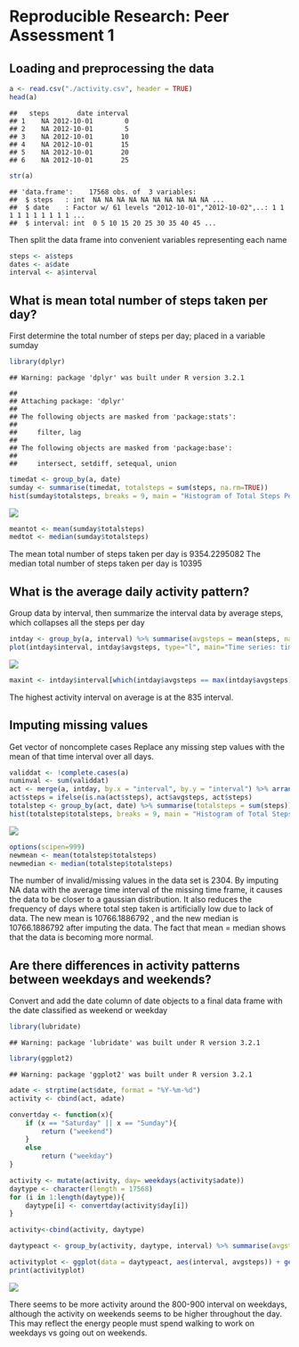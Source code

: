 # Reproducible Research: Peer Assessment 1


## Loading and preprocessing the data


```r
a <- read.csv("./activity.csv", header = TRUE)
head(a)
```

```
##   steps       date interval
## 1    NA 2012-10-01        0
## 2    NA 2012-10-01        5
## 3    NA 2012-10-01       10
## 4    NA 2012-10-01       15
## 5    NA 2012-10-01       20
## 6    NA 2012-10-01       25
```

```r
str(a)
```

```
## 'data.frame':	17568 obs. of  3 variables:
##  $ steps   : int  NA NA NA NA NA NA NA NA NA NA ...
##  $ date    : Factor w/ 61 levels "2012-10-01","2012-10-02",..: 1 1 1 1 1 1 1 1 1 1 ...
##  $ interval: int  0 5 10 15 20 25 30 35 40 45 ...
```

Then split the data frame into convenient variables representing each name


```r
steps <- a$steps
dates <- a$date
interval <- a$interval
```

## What is mean total number of steps taken per day?
First determine the total number of steps per day; placed in a variable sumday


```r
library(dplyr)
```

```
## Warning: package 'dplyr' was built under R version 3.2.1
```

```
## 
## Attaching package: 'dplyr'
## 
## The following objects are masked from 'package:stats':
## 
##     filter, lag
## 
## The following objects are masked from 'package:base':
## 
##     intersect, setdiff, setequal, union
```

```r
timedat <- group_by(a, date)
sumday <- summarise(timedat, totalsteps = sum(steps, na.rm=TRUE))
hist(sumday$totalsteps, breaks = 9, main = "Histogram of Total Steps Per Day", xlab = "Total Steps Taken")
```

![](PA1_template_files/figure-html/unnamed-chunk-3-1.png) 

```r
meantot <- mean(sumday$totalsteps)
medtot <- median(sumday$totalsteps)
```

The mean total number of steps taken per day is 9354.2295082
The median total number of steps taken per day is 10395


## What is the average daily activity pattern?
Group data by interval, then summarize the interval data by average steps, which collapses all the steps per day


```r
intday <- group_by(a, interval) %>% summarise(avgsteps = mean(steps, na.rm=TRUE))
plot(intday$interval, intday$avgsteps, type="l", main="Time series: time interval vs average steps taken", xlab = "Day Interval (min)", ylab="average steps per day")
```

![](PA1_template_files/figure-html/unnamed-chunk-4-1.png) 

```r
maxint <- intday$interval[which(intday$avgsteps == max(intday$avgsteps))]
```

The highest activity interval on average is at the 835 interval.


## Imputing missing values
Get vector of noncomplete cases
Replace any missing step values with the mean of that time interval over all days.


```r
validdat <- !complete.cases(a)
numinval <- sum(validdat)
act <- merge(a, intday, by.x = "interval", by.y = "interval") %>% arrange(date, interval)
act$steps = ifelse(is.na(act$steps), act$avgsteps, act$steps)
totalstep <- group_by(act, date) %>% summarise(totalsteps = sum(steps))
hist(totalstep$totalsteps, breaks = 9, main = "Histogram of Total Steps Per Day (Imputed data)", xlab = "Total Steps Taken")
```

![](PA1_template_files/figure-html/unnamed-chunk-5-1.png) 

```r
options(scipen=999)
newmean <- mean(totalstep$totalsteps)
newmedian <- median(totalstep$totalsteps)
```

The number of invalid/missing values in the data set is 2304.
By imputing NA data with the average time interval of the missing time frame, it causes the data to be closer to a gaussian distribution. It also reduces the frequency of days where total step taken is artificially low due to lack of data.
The new mean is 10766.1886792 , and the new median is 10766.1886792 after imputing the data. The fact that mean = median shows that the data is becoming more normal.

## Are there differences in activity patterns between weekdays and weekends?
Convert and add the date column of date objects to a final data frame with the date classified as weekend or weekday

```r
library(lubridate)
```

```
## Warning: package 'lubridate' was built under R version 3.2.1
```

```r
library(ggplot2)
```

```
## Warning: package 'ggplot2' was built under R version 3.2.1
```

```r
adate <- strptime(act$date, format = "%Y-%m-%d")
activity <- cbind(act, adate)

convertday <- function(x){
    if (x == "Saturday" || x == "Sunday"){
        return ("weekend")
    }
    else
        return ("weekday")
}

activity <- mutate(activity, day= weekdays(activity$adate))
daytype <- character(length = 17568)
for (i in 1:length(daytype)){
    daytype[i] <- convertday(activity$day[i])
}

activity<-cbind(activity, daytype)

daytypeact <- group_by(activity, daytype, interval) %>% summarise(avgsteps = mean(steps, na.rm=TRUE))

activityplot <- ggplot(data = daytypeact, aes(interval, avgsteps)) + geom_line(size=1) + facet_grid(. ~daytype) + labs(title = "weekday vs weekend avg steps / interval") + labs(y = "Average number of steps")
print(activityplot)
```

![](PA1_template_files/figure-html/unnamed-chunk-6-1.png) 

There seems to be more activity around the 800-900 interval on weekdays, although the activity on weekends seems to be higher throughout the day. This may reflect the energy people must spend walking to work on weekdays vs going out on weekends.
